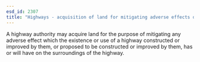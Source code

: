 ```yaml
---
esd_id: 2307
title: "Highways - acquisition of land for mitigating adverse effects of constructing or improving highway"
---
```


A highway authority may acquire land for the purpose of mitigating any adverse effect which the existence or use of a highway constructed or improved by them, or proposed to be constructed or improved by them, has or will have on the surroundings of the highway.

